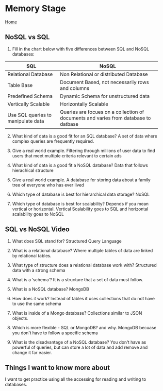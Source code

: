 # Memory Stage

[Home](../index.md)

## NoSQL vs SQL

1. Fill in the chart below with five differences between SQL and NoSQL databases:

| SQL | NoSQL |
| --- | --- |
| Relational Database | Non Relational or distributed Database |
| Table Base | Document Based, not necessarily rows and columns |
| Predefined Schema | Dynamic Schema for unstructured data |
| Vertically Scalable | Horizontally Scalable |
| Use SQL queries to manipulate data | Queries are focues on a collection of documents and varies from database to datbase |

2. What kind of data is a good fit for an SQL database?
   A set of data where complex queries are frequently required.

3. Give a real world example.
   Filtering through millions of user data to find users that meet multiple criteria relevant to certain ads

4. What kind of data is a good fit a NoSQL database?
   Data that follows hierachical structure

5. Give a real world example.
   A database for storing data about a family tree of everyone who has ever lived

6. Which type of database is best for hierarchical data storage?
   NoSQL

7. Which type of database is best for scalability?
   Depends if you mean vertical or horizontal. Vertical Scalability goes to SQL and horizontal scalability goes to NoSQL

## SQL vs NoSQL Video

1. What does SQL stand for?
   Structured Query Language

1. What is a relational database?
   Where multiple tables of data are linked by relational tables.

1. What type of structure does a relational database work with?
   Structured data with a strong schema

1. What is a ‘schema’?
   It is a structure that a set of data must follow.

1. What is a NoSQL database?
   MongoDB

1. How does it work?
   Instead of tables it uses collections that do not have to use the same schema

1. What is inside of a Mongo database?
   Collections similar to JSON objects.

1. Which is more flexible - SQL or MongoDB? and why.
   MongoDB becuase you don't have to follow a specific schema

1. What is the disadvantage of a NoSQL database?
   You don't have as powerful of queries, but can store a lot of data and add remove and change it far easier.

## Things I want to know more about

I want to get practice using all the accessing for reading and writing to databases.